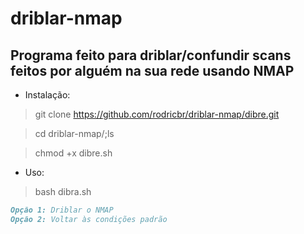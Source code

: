 # driblar-nmap

## Programa feito para driblar/confundir scans feitos por alguém na sua rede usando NMAP

- Instalação:

> git clone https://github.com/rodricbr/driblar-nmap/dibre.git

> cd driblar-nmap/;ls

> chmod +x dibre.sh

- Uso:

> bash dibra.sh

```markdown
Opção 1: Driblar o NMAP
Opção 2: Voltar às condições padrão
```

